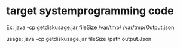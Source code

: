 # target systemprogramming code


Ex: 	java -cp getdiskusage.jar fileSize /var/tmp/ /var/tmp/Output.json

usage:  java -cp getdiskusage.jar fileSize /path output.Json
